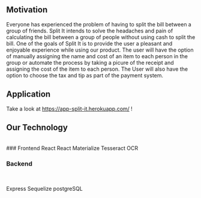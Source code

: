   ## Motivation

  Everyone has experienced the problem of having to split the bill between a group of friends. Split It intends to solve the headaches and pain of calculating the bill between a group of people without using cash to split the bill. One of the goals of Split It is to provide the user a pleasant and enjoyable experience while using our product. The user will have the option of manually assigning the name and cost of an item to each person in the group or automate the process by taking a picure of the receipt and assigning the cost of the item to each person. The User will also have the option to choose the tax and tip as part of the payment system. 

## Application
Take a look at https://app-split-it.herokuapp.com/ ! 

## Our Technology
<br>
### Frontend
React
React Materialize
Tesseract OCR

### Backend
<br>

Express
Sequelize
postgreSQL
